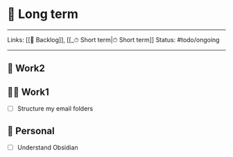 # 📆 Long term

---

Links: [[📖 Backlog]], [[_⏱ Short term|⏱ Short term]]
Status: #todo/ongoing

---

## 🏤 Work2



## 🧑‍💻 Work1

- [ ] Structure my email folders

## 🏡 Personal

- [ ] Understand Obsidian
